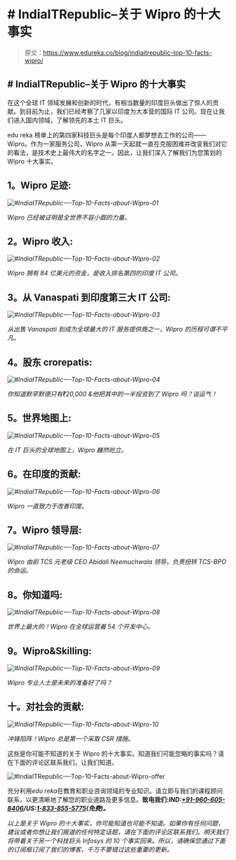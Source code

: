 # # IndiaITRepublic–关于 Wipro 的十大事实

> 原文：<https://www.edureka.co/blog/indiaitrepublic-top-10-facts-wipro/>

## **# IndiaITRepublic–关于 Wipro 的十大事实**

在这个全球 IT 领域发展和创新的时代，有相当数量的印度巨头做出了惊人的贡献。到目前为止，我们已经考察了几家以印度为大本营的国际 IT 公司。现在让我们进入国内领域，了解领先的本土 IT 巨头。

edu reka 榜单上的第四家科技巨头是每个印度人都梦想去工作的公司——Wipro。作为一家服务公司，Wipro 从第一天起就一直在克服困难并改变我们对它的看法，是技术史上最伟大的名字之一。因此，让我们深入了解我们为您策划的 Wipro 十大事实。

## **1。Wipro 足迹:**

*![#IndiaITRepublic-–-Top-10-Facts-about-Wipro-01](img/dc0b2f36aaf1ff61e19850229454a58b.png)*

*Wipro 已经被证明是全世界不容小觑的力量。*

## **2。Wipro 收入:**

*![#IndiaITRepublic-–-Top-10-Facts-about-Wipro-02](img/ef5885034311cd0ef131ccb6d37e6dbf.png)*

*Wipro 拥有 84 亿美元的资金，是收入排名第四的印度 IT 公司。*

## **3。从 Vanaspati 到印度第三大 IT 公司:**

*![#IndiaITRepublic-–-Top-10-Facts-about-Wipro-03](img/9d91e2778658b98e2754c49afcdfe482.png)*

*从出售 Vanaspati 到成为全球最大的 IT 服务提供商之一，Wipro 的历程可谓不平凡。*

## **4。股东 crorepatis:**

*![#IndiaITRepublic-–-Top-10-Facts-about-Wipro-04](img/5d9c9e49cd287e8fa90c526cf22b9cf3.png)*

*你知道默罕默德只有₹20,000 &他把其中的一半投资到了 Wipro 吗？谈运气！*

## **5。世界地图上:**

*![#IndiaITRepublic-–-Top-10-Facts-about-Wipro-05](img/2d20b02ede2e5405193bf087aa0755d3.png)*

*在 IT 巨头的全球地图上，Wipro 巍然屹立。*

## **6。在印度的贡献:**

*![#IndiaITRepublic-–-Top-10-Facts-about-Wipro-06](img/224becc7179ef555978e8aad159e547e.png)*

*Wipro 一直致力于改善印度。*

## **7。Wipro 领导层:**

*![#IndiaITRepublic-–-Top-10-Facts-about-Wipro-07](img/bd2a332cc77adbb14fb5efffd30baa31.png)*

*Wipro 由前 TCS 元老级 CEO Abidali Neemuchwala 领导，负责扭转 TCS-BPO 的命运。*

## **8。你知道吗:**

*![#IndiaITRepublic-–-Top-10-Facts-about-Wipro-08](img/bb2f03c5043d08cf99d8a41f44faa45b.png)*

*世界上最大的！Wipro 在全球运营着 54 个开发中心。*

## **9。Wipro&Skilling:**

*![#IndiaITRepublic-–-Top-10-Facts-about-Wipro-09](img/22d1d164b1b5fe097a85e7be130f9ef1.png)*

*Wipro 专业人士是未来的准备好了吗？*

## **十。对社会的贡献:**

*![#IndiaITRepublic-–-Top-10-Facts-about-Wipro-10](img/a5488759adfb1589dc42d369c52e76f0.png)*

*冲锋陷阵！Wipro 总是第一个采取 CSR 措施。*

这些是你可能不知道的关于 Wipro 的十大事实。知道我们可能忽略的事实吗？请在下面的评论区联系我们，让我们知道。

![#IndiaITRepublic-–-Top-10-Facts-about-Wipro-offer](img/5f78339d2dbcab1a366ff47435ab2e6d.png)

充分利用*edu reka*在教育和职业咨询领域的专业知识。请立即与我们的课程顾问联系，以更清晰地了解您的职业道路及更多信息。**致电我们:*IND:[+91-960-605-8406](tel:9606058406)/*US:[1-833-855-5775](tel:18338555775)(免费)*。***

<article class="maincontentblog">

*以上是关于 Wipro 的十大事实，你可能知道也可能不知道。如果你有任何问题，建议或者你想让我们报道的任何特定话题，请在下面的评论区联系我们。明天我们将带着关于另一个科技巨头 Infosys 的 10 个事实回来。所以，请确保您通过下面的订阅框订阅了我们的博客，千万不要错过这些重要的更新。*

</article>

<article class="maincontentblog"></article>